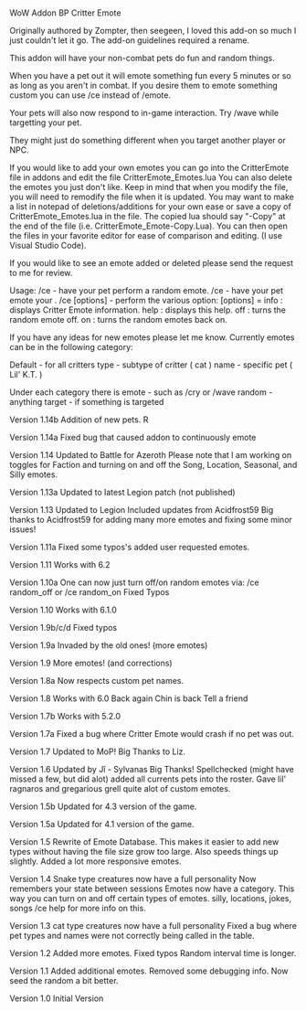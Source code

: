 #
WoW Addon BP Critter Emote

Originally authored by Zompter, then seegeen, I loved this add-on so much I just couldn't let it go.  The add-on guidelines required a rename. 

This addon will have your non-combat pets do fun and random things. 

When you have a pet out it will emote something fun every 5 minutes or so as long as you aren't in combat.  If you desire them to emote something custom you can use /ce instead of /emote.

Your pets will also now respond to in-game interaction.  Try /wave while targetting your pet.

They might just do something different when you target another player or NPC.

If you would like to add your own emotes you can go into the CritterEmote file in addons and edit the file CritterEmote_Emotes.lua You can also delete the emotes you just don't like. Keep in mind that when you modify the file, you will need to remodify the file when it is updated. You may want to make a list in notepad of deletions/additions for your own ease or save a copy of CritterEmote_Emotes.lua in the file. The copied lua should say "-Copy" at the end of the file (i.e. CritterEmote_Emote-Copy.Lua). You can then open the files in your favorite editor for ease of comparison and editing. (I use Visual Studio Code).

If you would like to see an emote added or deleted please send the request to me for review. 

Usage:
/ce - have your pet perform a random emote.
/ce <message> - have your pet emote your <message>.
/ce [options] - perform the various option:
[options] =
info  : displays Critter Emote information.
help  : displays this help.
off   : turns the random emote off.
on    : turns the random emotes back on.

If you have any ideas for new emotes please let me know.
Currently emotes can be in the following category:

Default - for all critters
type - subtype of critter ( cat )
name - specific pet ( Lil' K.T. )

Under each category there is 
emote - such as /cry or /wave
random - anything
target - if something is targeted

Version 1.14b
Addition of new pets. R

Version 1.14a
Fixed bug that caused addon to continuously emote

Version 1.14
Updated to Battle for Azeroth
Please note that I am working on toggles for Faction and turning on and off the Song, Location, Seasonal, and Silly emotes.  

Version 1.13a
Updated to latest Legion patch (not published)

Version 1.13
Updated to Legion
Included updates from Acidfrost59
Big thanks to Acidfrost59 for adding many more emotes and fixing some minor issues!

Version 1.11a
Fixed some typos's added user requested emotes.

Version 1.11
Works with 6.2

Version 1.10a
One can now just turn off/on random emotes via: /ce random_off or /ce random_on
Fixed Typos

Version 1.10
Works with 6.1.0

Version 1.9b/c/d
Fixed typos

Version 1.9a
Invaded by the old ones!
(more emotes)

Version 1.9
More emotes! (and corrections)

Version 1.8a
Now respects custom pet names.

Version 1.8
Works with 6.0
Back again Chin is back Tell a friend

Version 1.7b
Works with 5.2.0

Version 1.7a
Fixed a bug where Critter Emote would crash if no pet was out.

Version 1.7
Updated to MoP!
Big Thanks to Liz.

Version 1.6
Updated by Jî - Sylvanas
Big Thanks!
Spellchecked (might have missed a few, but did alot) added all currents pets into the roster. Gave lil' ragnaros and gregarious grell quite alot of custom emotes.

Version 1.5b
Updated for 4.3 version of the game.

Version 1.5a
Updated for 4.1 version of the game.

Version 1.5
Rewrite of Emote Database.  This makes it easier to add new types without having the file size grow too large.  Also speeds things up slightly.
Added a lot more responsive emotes.

Version 1.4
Snake type creatures now have a full personality
Now remembers your state between sessions
Emotes now have a category.  This way you can turn on and off certain types of emotes.
silly, locations, jokes, songs
/ce help for more info on this.

Version 1.3
cat type creatures now have a full personality
Fixed a bug where pet types and names were not correctly being called in the table.

Version 1.2
Added more emotes.
Fixed typos
Random interval time is longer.

Version 1.1
Added additional emotes.
Removed some debugging info.
Now seed the random a bit better.

Version 1.0
Initial Version
